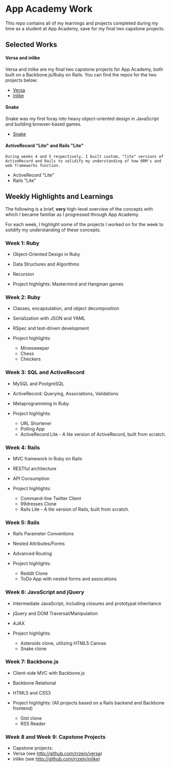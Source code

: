 # App Academy Work

This repo contains all of my learnings and projects completed during my time as a student at App Academy, save for my final two capstone projects.

## Selected Works

#### Versa and inlike
Versa and inlike are my final two capstone projects for App Academy, both built on a Backbone.js/Ruby on Rails. You can find the repos for the two projects below:
  * [Versa](http://github.com/rrzein/versa)
  * [inlike](http://github.com/rrzein/inlike)

#### Snake
Snake was my first foray into heavy object-oriented design in JavaScript and building browser-based games.
  * [Snake](https://github.com/rrzein/appacademy/tree/master/w6d3/snake)

#### ActiveRecord "Lite" and Rails "Lite"
    During weeks 4 and 5 respectively, I built custom, "lite" versions of ActiveRecord and Rails to solidify my understanding of how ORM's and web frameworks function.
  * ActiveRecord "Lite"
  * Rails "Lite"

## Weekly Highlights and Learnings

The following is a brief, **very** high-level overview of the concepts with which I became familiar as I progressed through App Academy.

For each week, I highlight some of the projects I worked on for the week to solidify my understanding of these concepts.

### Week 1: Ruby
  * Object-Oriented Design in Ruby
  * Data Structures and Algorithms
  * Recursion

  * Project highlights: Mastermind and Hangman games

### Week 2: Ruby
  * Classes, encapsulation, and object decomposition
  * Serialization with JSON and YAML
  * RSpec and test-driven development

  * Project highlights: 
    * Minesweeper
    * Chess
    * Checkers

### Week 3: SQL and ActiveRecord
  * MySQL and PostgreSQL
  * ActiveRecord: Querying, Associations, Validations
  * Metaprogramming in Ruby

  * Project highlights:
    * URL Shortener
    * Polling App
    * ActiveRecord Lite - A lite version of ActiveRecord, built from scratch.

### Week 4: Rails
  * MVC framework in Ruby on Rails
  * RESTful architecture
  * API Consumption
  
  * Project highlights:
    * Command-line Twitter Client
    * 99dresses Clone
    * Rails Lite - A lite version of Rails, built from scratch.

### Week 5: Rails
  * Rails Parameter Conventions
  * Nested Attributes/Forms
  * Advanced Routing

  * Project highlights:
    * Reddit Clone
    * ToDo App with nested forms and assocations

### Week 6: JavaScript and jQuery
  * Intermediate JavaScript, including closures and prototypal inheritance
  * jQuery and DOM Traversal/Manipulation
  * AJAX

  * Project highlights:
    * Asteroids clone, utilizing HTML5 Canvas
    * Snake clone

### Week 7: Backbone.js
  * Client-side MVC with Backbone.js
  * Backbone Relational
  * HTML5 and CSS3

  * Project highlights:
  (All projects based on a Rails backend and Backbone frontend)
    * Gist clone
    * RSS Reader

### Week 8 and Week 9: Capstone Projects
  * Capstone projects:
  * Versa (see http://github.com/rrzein/versa)
  * inlike (see http://github.com/rrzein/inlike)